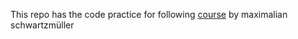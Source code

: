 This repo has the code practice for following [course](https://www.udemy.com/course/react-the-complete-guide-incl-redux)
by maximalian schwartzmüller
